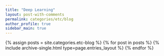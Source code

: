 ```yaml
---
title: "Deep Learning"
layout: post-with-comments
permalink: categories/etc/blog
author_profile: true
sidebar_main: true
---
```



{% assign posts = site.categories.etc-blog %}
{% for post in posts %} {% include archive-single.html type=page.entries_layout %} {% endfor %}